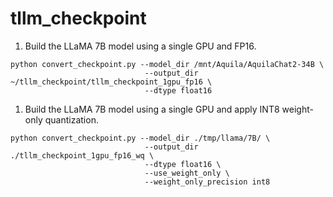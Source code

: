 # tllm_checkpoint
1. Build the LLaMA 7B model using a single GPU and FP16.
``` 
python convert_checkpoint.py --model_dir /mnt/Aquila/AquilaChat2-34B \
                              --output_dir ~/tllm_checkpoint/tllm_checkpoint_1gpu_fp16 \
                              --dtype float16
```

1. Build the LLaMA 7B model using a single GPU and apply INT8 weight-only quantization.
```
python convert_checkpoint.py --model_dir ./tmp/llama/7B/ \
                              --output_dir ./tllm_checkpoint_1gpu_fp16_wq \
                              --dtype float16 \
                              --use_weight_only \
                              --weight_only_precision int8
```